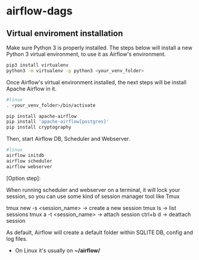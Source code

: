 # airflow-dags
## Virtual enviroment installation ##

Make sure Python 3 is properly installed.
The steps below will install a new Python 3 virtual environment, to use it as Airflow's environment.

```bash
pip3 install virtualenv
python3 -m virtualenv -p python3 <your_venv_folder>
```

Once Airflow's virtual environment installed, the next steps will be install Apache Airflow in it.

```bash
#linux
. <your_venv_folder>/bin/activate

pip install apache-airflow
pip install 'apache-airflow[postgres]'
pip install cryptography
```

Then, start Airflow DB, Scheduler and Webserver.

```bash
#linux
airflow initdb
airflow scheduler
airflow webserver
```

[Option step]:

When running scheduler and webserver on a terminal, it will lock your session, so you can use some kind of session manager tool like Tmux

tmux new -s <session_name> -> create a new session
tmux ls -> list sessions
tmux a -t <session_name> -> attach session
ctrl+b d -> deattach session

As default, Airflow will create a default folder within SQLITE DB, config and log files.
* On Linux it's usually on **~/airflow/**
